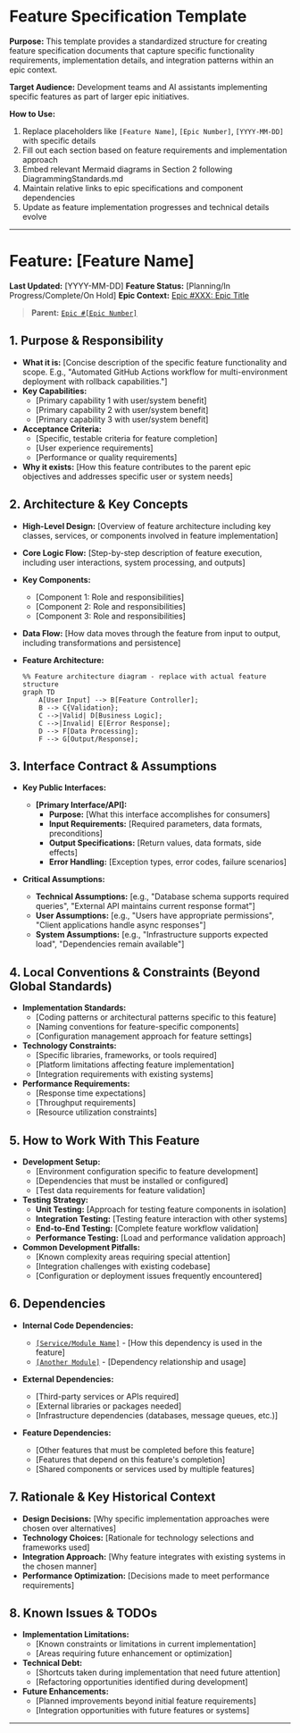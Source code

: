 # Feature Specification Template

**Purpose:** This template provides a standardized structure for creating feature specification documents that capture specific functionality requirements, implementation details, and integration patterns within an epic context.

**Target Audience:** Development teams and AI assistants implementing specific features as part of larger epic initiatives.

**How to Use:**
1. Replace placeholders like `[Feature Name]`, `[Epic Number]`, `[YYYY-MM-DD]` with specific details
2. Fill out each section based on feature requirements and implementation approach
3. Embed relevant Mermaid diagrams in Section 2 following DiagrammingStandards.md
4. Maintain relative links to epic specifications and component dependencies
5. Update as feature implementation progresses and technical details evolve

---

# Feature: [Feature Name]

**Last Updated:** [YYYY-MM-DD]
**Feature Status:** [Planning/In Progress/Complete/On Hold]
**Epic Context:** [Epic #XXX: Epic Title](../epic-XXX-[epic-name]/README.md)

> **Parent:** [`Epic #[Epic Number]`](../epic-[number]-[epic-name]/README.md)

## 1. Purpose & Responsibility

* **What it is:** [Concise description of the specific feature functionality and scope. E.g., "Automated GitHub Actions workflow for multi-environment deployment with rollback capabilities."]
* **Key Capabilities:**
  - [Primary capability 1 with user/system benefit]
  - [Primary capability 2 with user/system benefit]
  - [Primary capability 3 with user/system benefit]
* **Acceptance Criteria:**
  - [Specific, testable criteria for feature completion]
  - [User experience requirements]
  - [Performance or quality requirements]
* **Why it exists:** [How this feature contributes to the parent epic objectives and addresses specific user or system needs]

## 2. Architecture & Key Concepts

* **High-Level Design:** [Overview of feature architecture including key classes, services, or components involved in feature implementation]
* **Core Logic Flow:** [Step-by-step description of feature execution, including user interactions, system processing, and outputs]
* **Key Components:**
  - [Component 1: Role and responsibilities]
  - [Component 2: Role and responsibilities]
  - [Component 3: Role and responsibilities]
* **Data Flow:** [How data moves through the feature from input to output, including transformations and persistence]

* **Feature Architecture:**
  ```mermaid
  %% Feature architecture diagram - replace with actual feature structure
  graph TD
      A[User Input] --> B[Feature Controller];
      B --> C{Validation};
      C -->|Valid| D[Business Logic];
      C -->|Invalid| E[Error Response];
      D --> F[Data Processing];
      F --> G[Output/Response];
  ```

## 3. Interface Contract & Assumptions

* **Key Public Interfaces:**
  - **[Primary Interface/API]:**
    * **Purpose:** [What this interface accomplishes for consumers]
    * **Input Requirements:** [Required parameters, data formats, preconditions]
    * **Output Specifications:** [Return values, data formats, side effects]
    * **Error Handling:** [Exception types, error codes, failure scenarios]

* **Critical Assumptions:**
  - **Technical Assumptions:** [e.g., "Database schema supports required queries", "External API maintains current response format"]
  - **User Assumptions:** [e.g., "Users have appropriate permissions", "Client applications handle async responses"]
  - **System Assumptions:** [e.g., "Infrastructure supports expected load", "Dependencies remain available"]

## 4. Local Conventions & Constraints (Beyond Global Standards)

* **Implementation Standards:**
  - [Coding patterns or architectural patterns specific to this feature]
  - [Naming conventions for feature-specific components]
  - [Configuration management approach for feature settings]
* **Technology Constraints:**
  - [Specific libraries, frameworks, or tools required]
  - [Platform limitations affecting feature implementation]
  - [Integration requirements with existing systems]
* **Performance Requirements:**
  - [Response time expectations]
  - [Throughput requirements]
  - [Resource utilization constraints]

## 5. How to Work With This Feature

* **Development Setup:**
  - [Environment configuration specific to feature development]
  - [Dependencies that must be installed or configured]
  - [Test data requirements for feature validation]
* **Testing Strategy:**
  - **Unit Testing:** [Approach for testing feature components in isolation]
  - **Integration Testing:** [Testing feature interaction with other systems]
  - **End-to-End Testing:** [Complete feature workflow validation]
  - **Performance Testing:** [Load and performance validation approach]
* **Common Development Pitfalls:**
  - [Known complexity areas requiring special attention]
  - [Integration challenges with existing codebase]
  - [Configuration or deployment issues frequently encountered]

## 6. Dependencies

* **Internal Code Dependencies:**
  - [`[Service/Module Name]`](../../Code/[ModulePath]/README.md) - [How this dependency is used in the feature]
  - [`[Another Module]`](../../Code/[AnotherPath]/README.md) - [Dependency relationship and usage]

* **External Dependencies:**
  - [Third-party services or APIs required]
  - [External libraries or packages needed]
  - [Infrastructure dependencies (databases, message queues, etc.)]

* **Feature Dependencies:**
  - [Other features that must be completed before this feature]
  - [Features that depend on this feature's completion]
  - [Shared components or services used by multiple features]

## 7. Rationale & Key Historical Context

* **Design Decisions:** [Why specific implementation approaches were chosen over alternatives]
* **Technology Choices:** [Rationale for technology selections and frameworks used]
* **Integration Approach:** [Why feature integrates with existing systems in the chosen manner]
* **Performance Optimization:** [Decisions made to meet performance requirements]

## 8. Known Issues & TODOs

* **Implementation Limitations:**
  - [Known constraints or limitations in current implementation]
  - [Areas requiring future enhancement or optimization]
* **Technical Debt:**
  - [Shortcuts taken during implementation that need future attention]
  - [Refactoring opportunities identified during development]
* **Future Enhancements:**
  - [Planned improvements beyond initial feature requirements]
  - [Integration opportunities with future features or systems]

---